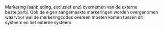 Markering (aanbieding, exclusief enz) overnemen van de externe bestelpartij. Ook de eigen aangemaakte markeringen worden overgenomen waarvoor wel de markeringcodes overeen moeten komen tussen dit systeem en het externe systeem